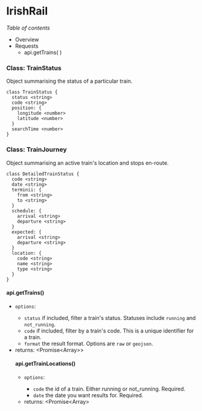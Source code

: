 
# IrishRail

*Table of contents*

- Overview
- Requests
  * api.getTrains( )

### Class: TrainStatus

Object summarising the status of a particular train.

```
class TrainStatus {
  status <string>
  code <string>
  position: {
    longitude <number>
    latitude <number>
  }
  searchTime <number>
}
```
### Class: TrainJourney

Object summarising an active train's location and stops en-route.

```
class DetailedTrainStatus {
  code <string>
  date <string>
  terminii: {
    from <string>
    to <string>
  }
  schedule: {
    arrival <string>
    departure <string>
  }
  expected: {
    arrival <string>
    departure <string>
  }
  location: {
    code <string>
    name <string>
    type <string>
  }
}
```
#### api.getTrains()

- `options`: <Object>
  - `status` <string> if included, filter a train's status. Statuses include `running` and `not_running`.
  - `code` <string> if included, filter by a train's code. This is a unique identifier for a train.
  - `format` <string> the result format. Options are `raw` or `geojson`.
- returns: <Promise<Array<TrainStatus>>>
 
#### api.getTrainLocations()
 
- `options`: <Object>
  - `code` <string> the id of a train. Either running or not_running. Required.
  - `date` <string> the date you want results for. Required.
- returns: <Promise<Array<TrainJourney>>
